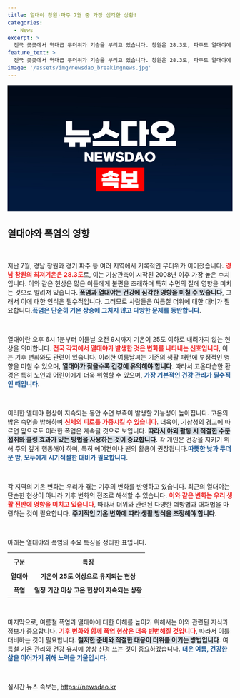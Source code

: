 ```yaml
---
title: 열대야 창원·파주 7월 중 가장 심각한 상황!
categories:
  - News
excerpt: >
  전국 곳곳에서 역대급 무더위가 기승을 부리고 있습니다. 창원은 28.3도, 파주도 열대야에 시달리며 잠 못 이루는 밤이 이어지고 있습니다. 더위가 지구를 집어삼키는 이 여름, 여러분의 밤은 안녕하신가요?
feature_text: >
  전국 곳곳에서 역대급 무더위가 기승을 부리고 있습니다. 창원은 28.3도, 파주도 열대야에 시달리며 잠 못 이루는 밤이 이어지고 있습니다. 더위가 지구를 집어삼키는 이 여름, 여러분의 밤은 안녕하신가요?
image: '/assets/img/newsdao_breakingnews.jpg'
---
```


<p><img src="/assets/img/newsdao_breakingnews.jpg" alt="firstkoreanews 속보" /></p>

<h2 data-ke-size="size26">열대야와 폭염의 영향</h2>

<p data-ke-size="size16">&nbsp;</p>

<p>지난 7월, 경남 창원과 경기 파주 등 여러 지역에서 기록적인 무더위가 이어졌습니다. <b><span style="color: #ee2323;">경남 창원의 최저기온은 28.3도</span></b>로, 이는 기상관측이 시작된 2008년 이후 가장 높은 수치입니다. 이와 같은 현상은 많은 이들에게 불편을 초래하며 특히 수면의 질에 영향을 미치는 것으로 알려져 있습니다. <b><span style="background-color: #21538527;">폭염과 열대야는 건강에 심각한 영향을 미칠 수 있습니다</span></b>, 그래서 이에 대한 인식은 필수적입니다. 그러므로 사람들은 여름철 더위에 대한 대비가 필요합니다.<b><span style="color: #1a5490;">폭염은 단순히 기온 상승에 그치지 않고 다양한 문제를 동반합니다</span></b>.</p>

<p data-ke-size="size16">&nbsp;</p>

<p>열대야란 오후 6시 1분부터 이튿날 오전 9시까지 기온이 25도 이하로 내려가지 않는 현상을 의미합니다. <b><span style="color: #ee2323;">전국 각지에서 열대야가 발생한 것은 변화를 나타내는 신호입니다</span></b>, 이는 기후 변화와도 관련이 있습니다. 이러한 여름날씨는 기존의 생활 패턴에 부정적인 영향을 미칠 수 있으며, <b><span style="background-color: #21538527;">열대야가 잦을수록 건강에 유의해야 합니다</span></b>. 따라서 고온다습한 환경은 특히 노인과 어린이에게 더욱 위험할 수 있으며, <b><span style="color: #1a5490;">가장 기본적인 건강 관리가 필수적인 때입니다</span></b>.</p>

<p data-ke-size="size16">&nbsp;</p>

<p>이러한 열대야 현상이 지속되는 동안 수면 부족이 발생할 가능성이 높아집니다. 고온의 밤은 숙면을 방해하며 <b><span style="color: #ee2323;">신체의 피로를 가중시킬 수 있습니다</span></b>. 더욱이, 기상청의 경고에 따르면 앞으로도 이러한 폭염은 계속될 것으로 보입니다. <b><span style="background-color: #21538527;">따라서 야외 활동 시 적절한 수분 섭취와 쿨링 효과가 있는 방법을 사용하는 것이 중요합니다</span></b>. 각 개인은 건강을 지키기 위해 주의 깊게 행동해야 하며, 특히 에어컨이나 팬의 활용이 권장됩니다.<b><span style="color: #1a5490;">따뜻한 낮과 무더운 밤, 모두에게 시기적절한 대비가 필요합니다</span></b>.</p>

<p data-ke-size="size16">&nbsp;</p>

<p>각 지역의 기온 변화는 우리가 겪는 기후의 변화를 반영하고 있습니다. 최근의 열대야는 단순한 현상이 아니라 기후 변화의 전조로 해석할 수 있습니다. <b><span style="color: #ee2323;">이와 같은 변화는 우리 생활 전반에 영향을 미치고 있습니다</span></b>, 따라서 더위와 관련된 다양한 예방법과 대처법을 마련하는 것이 필요합니다. <b><span style="background-color: #21538527;">주기적인 기온 변화에 따라 생활 방식을 조정해야 합니다</span></b>.</p>

<p data-ke-size="size16">&nbsp;</p>

<p>아래는 열대야와 폭염의 주요 특징을 정리한 표입니다.</p>

<table style="width:100%; border-collapse:collapse;">
  <tr>
    <th style="text-align: center; height: 30px;">구분</th>
    <th style="text-align: center; height: 30px;">특징</th>
  </tr>
  <tr>
    <td style="text-align: center; height: 25px;"><b>열대야</b></td>
    <td style="text-align: center; height: 25px;"><b>기온이 25도 이상으로 유지되는 현상</b></td>
  </tr>
  <tr>
    <td style="text-align: center; height: 25px;"><b>폭염</b></td>
    <td style="text-align: center; height: 25px;"><b>일정 기간 이상 고온 현상이 지속되는 상황</b></td>
  </tr>
</table>

<p data-ke-size="size16">&nbsp;</p>

<p>마지막으로, 여름철 폭염과 열대야에 대한 이해를 높이기 위해서는 이와 관련된 지식과 정보가 중요합니다. <b><span style="color: #ee2323;">기후 변화와 함께 폭염 현상은 더욱 빈번해질 것입니다</span></b>, 따라서 이를 대비하는 것이 필요합니다. <b><span style="background-color: #21538527;">철저한 준비와 적절한 대응이 더위를 이기는 방법입니다</span></b>. 여름철 기온 관리와 건강 유지에 항상 신경 쓰는 것이 중요하겠습니다. <b><span style="color: #1a5490;">더운 여름, 건강한 삶을 이어가기 위해 노력을 기울입시다</span></b>.</p>

<p data-ke-size="size16">&nbsp;</p>
실시간 뉴스 속보는, <a href="https://newsdao.kr" rel="dofollow">https://newsdao.kr</a>


